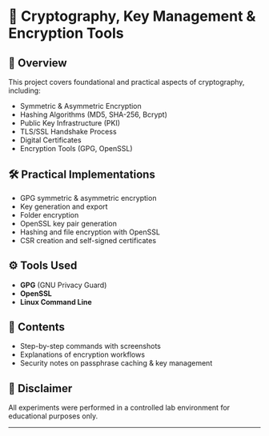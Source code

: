 # 🔐 Cryptography, Key Management & Encryption Tools

## 📌 Overview
This project covers foundational and practical aspects of cryptography, including:
- Symmetric & Asymmetric Encryption
- Hashing Algorithms (MD5, SHA-256, Bcrypt)
- Public Key Infrastructure (PKI)
- TLS/SSL Handshake Process
- Digital Certificates
- Encryption Tools (GPG, OpenSSL)

## 🛠 Practical Implementations
- GPG symmetric & asymmetric encryption
- Key generation and export
- Folder encryption
- OpenSSL key pair generation
- Hashing and file encryption with OpenSSL
- CSR creation and self-signed certificates

## ⚙ Tools Used
- **GPG** (GNU Privacy Guard)
- **OpenSSL**
- **Linux Command Line**

## 📂 Contents
- Step-by-step commands with screenshots
- Explanations of encryption workflows
- Security notes on passphrase caching & key management

## 📜 Disclaimer
All experiments were performed in a controlled lab environment for educational purposes only.

---
